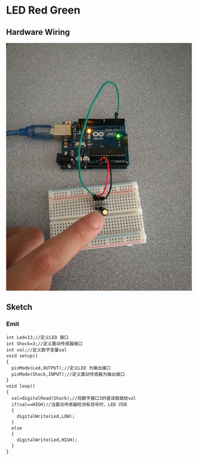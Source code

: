 # LED Red Green

## Hardware Wiring
![Image](../Examples/sensor-kit-for-arduino/027_shock.jpg)

## Sketch
### Emit
```
int Led=13;//定义LED 接口
int Shock=3;//定义震动传感器接口
int val;//定义数字变量val
void setup()
{
  pinMode(Led,OUTPUT);//定义LED 为输出接口
  pinMode(Shock,INPUT);//定义震动传感器为输出接口
}
void loop()
{
  val=digitalRead(Shock);//将数字接口3的值读取赋给val
  if(val==HIGH)//当震动传感器检测有信号时，LED 闪烁
  {
    digitalWrite(Led,LOW);
  }
  else
  {
    digitalWrite(Led,HIGH);
  }
}
```